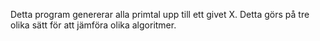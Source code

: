 Detta program genererar alla primtal upp till ett givet X. Detta görs på tre olika sätt för att jämföra olika algoritmer.
